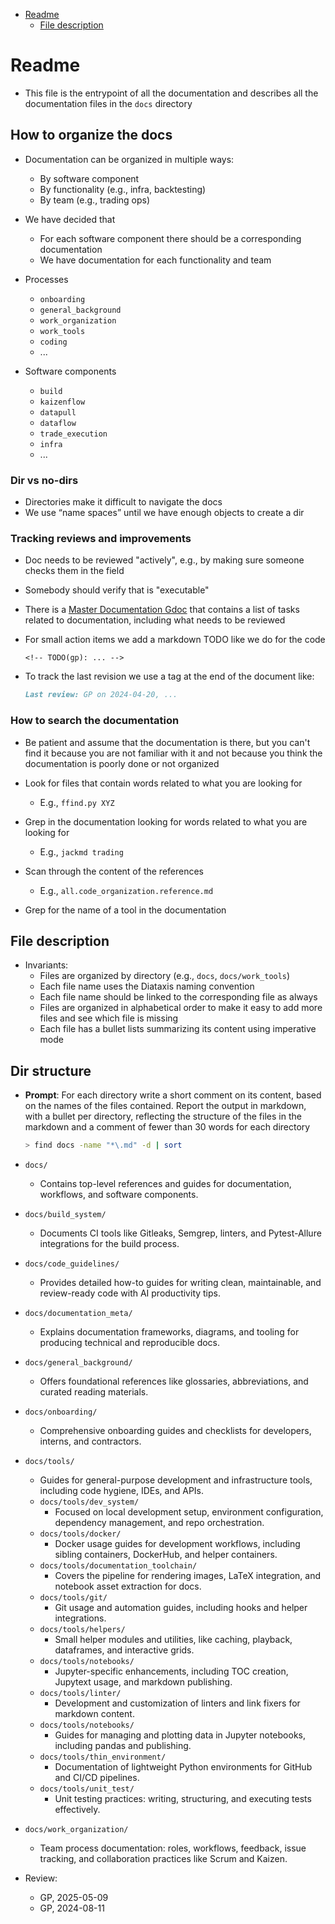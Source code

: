 

<!-- toc -->

- [Readme](#readme)
  * [File description](#file-description)

<!-- tocstop -->

# Readme

- This file is the entrypoint of all the documentation and describes all the
  documentation files in the `docs` directory

## How to organize the docs

- Documentation can be organized in multiple ways:
  - By software component
  - By functionality (e.g., infra, backtesting)
  - By team (e.g., trading ops)

- We have decided that
  - For each software component there should be a corresponding documentation
  - We have documentation for each functionality and team

- Processes
  - `onboarding`
  - `general_background`
  - `work_organization`
  - `work_tools`
  - `coding`
  - ...

- Software components
  - `build`
  - `kaizenflow`
  - `datapull`
  - `dataflow`
  - `trade_execution`
  - `infra`
  - ...

### Dir vs no-dirs

- Directories make it difficult to navigate the docs
- We use “name spaces” until we have enough objects to create a dir

### Tracking reviews and improvements

- Doc needs to be reviewed "actively", e.g., by making sure someone checks them
  in the field
- Somebody should verify that is "executable"

- There is a
  [Master Documentation Gdoc](https://docs.google.com/document/d/1sEG5vGkaNIuMEkCHgkpENTUYxDgw1kZXb92vCw53hO4)
  that contains a list of tasks related to documentation, including what needs
  to be reviewed

- For small action items we add a markdown TODO like we do for the code
  ```
  <!-- TODO(gp): ... -->
  ```

- To track the last revision we use a tag at the end of the document like:
  ```markdown
  Last review: GP on 2024-04-20, ...
  ```

### How to search the documentation

- Be patient and assume that the documentation is there, but you can't find it
  because you are not familiar with it and not because you think the
  documentation is poorly done or not organized

- Look for files that contain words related to what you are looking for
  - E.g., `ffind.py XYZ`
- Grep in the documentation looking for words related to what you are looking
  for
  - E.g., `jackmd trading`
- Scan through the content of the references
  - E.g., `all.code_organization.reference.md`
- Grep for the name of a tool in the documentation

## File description

- Invariants:
  - Files are organized by directory (e.g., `docs`, `docs/work_tools`)
  - Each file name uses the Diataxis naming convention
  - Each file name should be linked to the corresponding file as always
  - Files are organized in alphabetical order to make it easy to add more files
    and see which file is missing
  - Each file has a bullet lists summarizing its content using imperative mode

## Dir structure

- **Prompt**: For each directory write a short comment on its content, based on
  the names of the files contained. Report the output in markdown, with a bullet
  per directory, reflecting the structure of the files in the markdown and a
  comment of fewer than 30 words for each directory
  ```bash
  > find docs -name "*\.md" -d | sort
  ```

- `docs/`
  - Contains top-level references and guides for documentation, workflows, and
    software components.
- `docs/build_system/`
  - Documents CI tools like Gitleaks, Semgrep, linters, and Pytest-Allure
    integrations for the build process.
- `docs/code_guidelines/`
  - Provides detailed how-to guides for writing clean, maintainable, and
    review-ready code with AI productivity tips.
- `docs/documentation_meta/`
  - Explains documentation frameworks, diagrams, and tooling for producing
    technical and reproducible docs.
- `docs/general_background/`
  - Offers foundational references like glossaries, abbreviations, and curated
    reading materials.
- `docs/onboarding/`
  - Comprehensive onboarding guides and checklists for developers, interns, and
    contractors.
- `docs/tools/`
  - Guides for general-purpose development and infrastructure tools, including
    code hygiene, IDEs, and APIs.
  - `docs/tools/dev_system/`
    - Focused on local development setup, environment configuration, dependency
      management, and repo orchestration.
  - `docs/tools/docker/`
    - Docker usage guides for development workflows, including sibling
      containers, DockerHub, and helper containers.
  - `docs/tools/documentation_toolchain/`
    - Covers the pipeline for rendering images, LaTeX integration, and notebook
      asset extraction for docs.
  - `docs/tools/git/`
    - Git usage and automation guides, including hooks and helper integrations.
  - `docs/tools/helpers/`
    - Small helper modules and utilities, like caching, playback, dataframes, and
      interactive grids.
  - `docs/tools/notebooks/`
    - Jupyter-specific enhancements, including TOC creation, Jupytext usage, and
      markdown publishing.
  - `docs/tools/linter/`
    - Development and customization of linters and link fixers for markdown
      content.
  - `docs/tools/notebooks/`
    - Guides for managing and plotting data in Jupyter notebooks, including
      pandas and publishing.
  - `docs/tools/thin_environment/`
    - Documentation of lightweight Python environments for GitHub and CI/CD
      pipelines.
  - `docs/tools/unit_test/`
    - Unit testing practices: writing, structuring, and executing tests
      effectively.
- `docs/work_organization/`
  - Team process documentation: roles, workflows, feedback, issue tracking, and
    collaboration practices like Scrum and Kaizen.

- Review:
  - GP, 2025-05-09
  - GP, 2024-08-11
